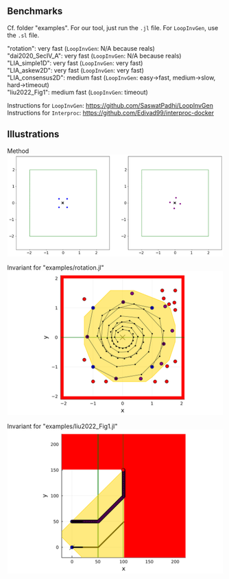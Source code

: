 ## Benchmarks

Cf. folder "examples".
For our tool, just run the `.jl` file.
For `LoopInvGen`, use the `.sl` file.

"rotation": very fast (`LoopInvGen`: N/A because reals)<br>
"dai2020_SecIV_A": very fast (`LoopInvGen`: N/A because reals)<br>
"LIA_simple1D": very fast (`LoopInvGen`: very fast)<br>
"LIA_askew2D": very fast (`LoopInvGen`: very fast)<br>
"LIA_consensus2D": medium fast (`LoopInvGen`: easy->fast, medium->slow, hard->timeout)<br>
"liu2022_Fig1": medium fast (`LoopInvGen`: timeout)<br>

Instructions for `LoopInvGen`: https://github.com/SaswatPadhi/LoopInvGen
Instructions for `Interproc`: https://github.com/Edivad99/interproc-docker

## Illustrations

Method<br>
![GUI](https://github.com/guberger/CEGISPolyhedralBarrier.jl/blob/main/animation_rotating.gif)

Invariant for "examples/rotation.jl"<br>
![GUI](https://github.com/guberger/CEGISPolyhedralBarrier.jl/blob/main/fig_rotation_full.png)

Invariant for "examples/liu2022_Fig1.jl"<br>
![GUI](https://github.com/guberger/CEGISPolyhedralBarrier.jl/blob/main/fig_liu2022_Fig1.png)
